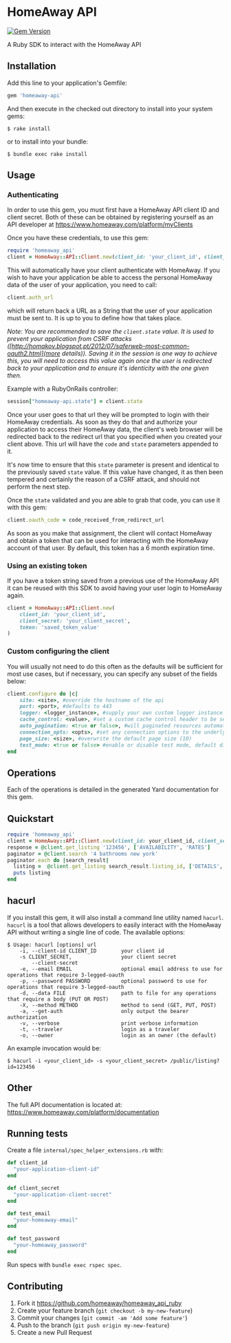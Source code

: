 # HomeAway API

[![Gem Version](https://badge.fury.io/rb/homeaway-api.svg)](https://badge.fury.io/rb/homeaway-api)

A Ruby SDK to interact with the HomeAway API

## Installation

Add this line to your application's Gemfile:

```ruby
gem 'homeaway-api'
```

And then execute in the checked out directory to install into your system gems:

    $ rake install

or to install into your bundle:

    $ bundle exec rake install

## Usage

### Authenticating

In order to use this gem, you must first have a HomeAway API client ID and client secret. Both of these can be obtained by registering yourself as an API developer at https://www.homeaway.com/platform/myClients

Once you have these credentials, to use this gem:

```ruby
require 'homeaway_api'
client = HomeAway::API::Client.new(client_id: 'your_client_id', client_secret: 'your_client_secret')
```

This will automatically have your client authenticate with HomeAway. If you wish to have your application be able to access the personal HomeAway data of the user of your application, you need to call:

```ruby
client.auth_url
```

which will return back a URL as a String that the user of your application must be sent to. It is up to you to define how that takes place.

_Note: You are recommended to save the `client.state` value. It is used to prevent your application from CSRF attacks ([http://homakov.blogspot.pt/2012/07/saferweb-most-common-oauth2.html](more details)). Saving it in the session is one way to achieve this, you will need to access this value again once the user is redirected back to your application and to ensure it's identicity with the one given then._

Example with a RubyOnRails controller:

```ruby
session["homeaway-api.state"] = client.state
```

Once your user goes to that url they will be prompted to login with their HomeAway credentials. As soon as they do that and authorize your application to access their HomeAway data, the client's web browser will be redirected back to the redirect url that you specified when you created your client above. This url will have the `code` and `state` parameters appended to it.

It's now time to ensure that this `state` parameter is present and identical to the previously saved `state` value. If this value have changed, it as then been tempered and certainly the reason of a CSRF attack, and should not perform the next step.

Once the `state` validated and you are able to grab that code, you can use it with this gem:

```ruby
client.oauth_code = code_received_from_redirect_url
```

As soon as you make that assignment, the client will contact HomeAway and obtain a token that can be used for interacting with the HomeAway account of that user. By default, this token has a 6 month expiration time.

### Using an existing token

If you have a token string saved from a previous use of the HomeAway API it can be reused with this SDK to avoid having your user login to HomeAway again.

```ruby
client = HomeAway::API::Client.new(
    client_id: 'your_client_id',
    client_secret: 'your_client_secret',
    token: 'saved_token_value'
)
```

### Custom configuring the client

You will usually not need to do this often as the defaults will be sufficient for most use cases, but if necessary, you can specify any subset of the fields below:

```ruby
client.configure do |c|
    site: <site>, #override the hostname of the api
    port: <port>, #defaults to 443
    logger: <logger_instance>, #supply your own custom logger instance
    cache_control: <value>, #set a custom cache control header to be sent on each request
    auto_pagination: <true or false>, #will paginated resources automatically traverse their pages when being iterated over
    connection_opts: <opts>, #set any connection options to the underlying Faraday connection object, must be a hash
    page_size: <size>, #overwrite the default page size (10)
    test_mode: <true or false> #enable or disable test mode, default disabled
end
```

##  Operations

Each of the operations is detailed in the generated Yard documentation for this gem. 

##  Quickstart

```ruby
require 'homeaway_api'
client = HomeAway::API::Client.new(client_id: your_client_id, client_secret: your_client_secret)
response = @client.get_listing '123456', ['AVAILABILITY', 'RATES']
paginator = @client.search '4 bathrooms new york'
paginator.each do |search_result|
  listing =  @client.get_listing search_result.listing_id, ['DETAILS', 'RATES', 'LOCATION']
  puts listing
end
```

##  hacurl

If you install this gem, it will also install a command line utility named `hacurl`. `hacurl` is a tool that allows developers to easily interact with the HomeAway API without writing a single line of code. The available options:

```
$ Usage: hacurl [options] url
    -i, --client-id CLIENT_ID        your client id
    -s CLIENT_SECRET,                your client secret
        --client-secret
    -e, --email EMAIL                optional email address to use for operations that require 3-legged-oauth
    -p, --password PASSWORD          optional password to use for operations that require 3-legged-oauth
    -d, --data FILE                  path to file for any operations that require a body (PUT OR POST)
    -X, --method METHOD              method to send (GET, PUT, POST)
    -a, --get-auth                   only output the bearer authorization
    -v, --verbose                    print verbose information
    -t, --traveler                   login as a traveler
    -o, --owner                      login as an owner (the default)
```

An example invocation would be:

```
$ hacurl -i <your_client_id> -s <your_client_secret> /public/listing?id=123456
```

## Other

The full API documentation is located at: https://www.homeaway.com/platform/documentation

## Running tests

Create a file `internal/spec_helper_extensions.rb` with:

```ruby
def client_id
  "your-application-client-id"
end

def client_secret
  "your-application-client-secret"
end

def test_email
  "your-homeaway-email"
end

def test_password
  "your-homeaway_password"
end
```

Run specs with `bundle exec rspec spec`.

## Contributing

1. Fork it https://github.com/homeaway/homeaway_api_ruby
2. Create your feature branch (`git checkout -b my-new-feature`)
3. Commit your changes (`git commit -am 'Add some feature'`)
4. Push to the branch (`git push origin my-new-feature`)
5. Create a new Pull Request
